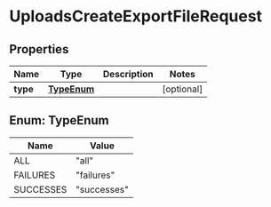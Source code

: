 

# UploadsCreateExportFileRequest


## Properties

| Name | Type | Description | Notes |
|------------ | ------------- | ------------- | -------------|
|**type** | [**TypeEnum**](#TypeEnum) |  |  [optional] |



## Enum: TypeEnum

| Name | Value |
|---- | -----|
| ALL | &quot;all&quot; |
| FAILURES | &quot;failures&quot; |
| SUCCESSES | &quot;successes&quot; |



